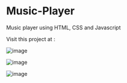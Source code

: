 # Music-Player
Music player using HTML, CSS and Javascript

Visit this project at : 

![image](https://user-images.githubusercontent.com/83276393/222927318-3570ccbb-9ccb-4748-9ece-0e90631724ba.png)

![image](https://user-images.githubusercontent.com/83276393/222927338-8b19b8b1-1fa3-4a56-b63d-cc3bfd070d71.png)

![image](https://user-images.githubusercontent.com/83276393/222927353-68cbac4d-e947-4a05-a757-327c0f2832d2.png)
